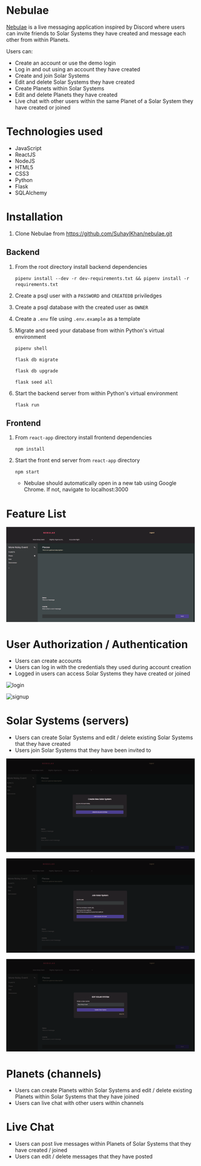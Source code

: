 # Nebulae

[Nebulae](https://nebulae-app.herokuapp.com/) is a live messaging application inspired by Discord where users can invite friends to Solar Systems they have created and message each other from within Planets.

Users can:
- Create an account or use the demo login
- Log in and out using an account they have created
- Create and join Solar Systems
- Edit and delete Solar Systems they have created
- Create Planets within Solar Systems
- Edit and delete Planets they have created
- Live chat with other users within the same Planet of a Solar System they have created or joined

# Technologies used

- JavaScript
- ReactJS
- NodeJS
- HTML5
- CSS3
- Python
- Flask
- SQLAlchemy

# Installation

1. Clone Nebulae from https://github.com/SuhaylKhan/nebulae.git

## Backend

1. From the root directory install backend dependencies 

   ```
   pipenv install --dev -r dev-requirements.txt && pipenv install -r requirements.txt
   ```
   
2. Create a psql user with a `PASSWORD` and `CREATEDB` priviledges

3. Create a psql database with the created user as `OWNER`

4. Create a `.env` file using `.env.example` as a template

5. Migrate and seed your database from within Python's virtual environment

   ```
   pipenv shell
   ```
   ```
   flask db migrate
   ```
   ```
   flask db upgrade
   ```
   ```
   flask seed all
   ```
   
6. Start the backend server from within Python's virtual environment

   ```
   flask run
   ```
   
## Frontend

1. From `react-app` directory install frontend dependencies

   ```
   npm install
   ```
   
2. Start the front end server from `react-app` directory

   ```
   npm start
   ```
   
   - Nebulae should automatically open in a new tab using Google Chrome. If not, navigate to localhost:3000

# Feature List

![overview](/wiki-images/nebulae-overview.png)

# User Authorization / Authentication

- Users can create accounts
- Users can log in with the credentials they used during account creation
- Logged in users can access Solar Systems they have created or joined

![login](/wiki-images/nebulae-log-in.png)

![signup](/wiki-images/nebulae-sign-up.png)

# Solar Systems (servers)

- Users can create Solar Systems and edit / delete existing Solar Systems that they have created
- Users join Solar Systems that they have been invited to

![create server](/wiki-images/nebulae-create-server.png)

![join server](/wiki-images/nebulae-join-server.png)

![edit server](/wiki-images/nebulae-edit-server.png)

# Planets (channels)

- Users can create Planets within Solar Systems and edit / delete existing Planets within Solar Systems that they have joined
- Users can live chat with other users within channels

# Live Chat

- Users can post live messages within Planets of Solar Systems that they have created / joined
- Users can edit / delete messages that they have posted
